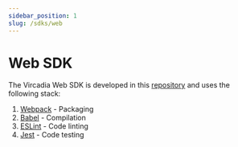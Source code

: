 ```yaml
---
sidebar_position: 1
slug: /sdks/web
---
```


# Web SDK

The Vircadia Web SDK is developed in this [repository](https://github.com/vircadia/vircadia-web-sdk) and uses the following stack:

1. [Webpack](https://webpack.js.org/) - Packaging
1. [Babel](https://babeljs.io/) - Compilation
1. [ESLint](https://eslint.org/) - Code linting
1. [Jest](https://jestjs.io/) - Code testing
